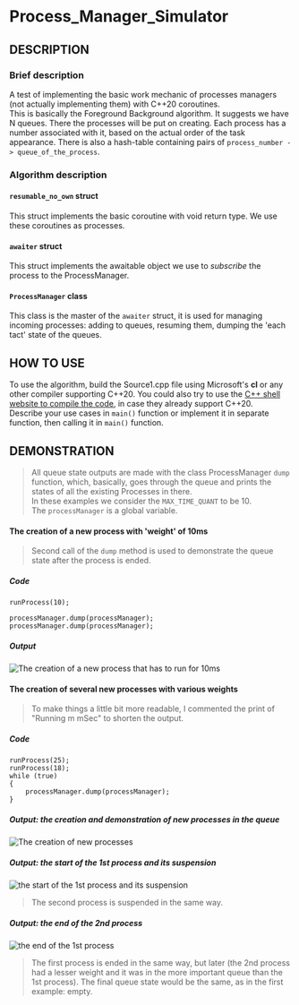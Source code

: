 # Process_Manager_Simulator
## DESCRIPTION
### Brief description
A test of implementing the basic work mechanic of processes managers (not actually implementing them) with C++20 coroutines.  
This is basically the Foreground Background algorithm. It suggests we have N queues. There the processes will be put on creating. 
Each process has a number associated with it, based on the actual order of the task appearance. There is also a hash-table containing pairs of
`process_number -> queue_of_the_process`.
### Algorithm description   
#### `resumable_no_own` struct
This struct implements the basic coroutine with void return type. We use these coroutines as processes.
#### `awaiter` struct
This struct implements the awaitable object we use to _subscribe_ the process to the ProcessManager.
#### `ProcessManager` class
This class is the master of the `awaiter` struct, it is used for managing incoming processes: adding to queues, resuming them, dumping the 'each tact' state of the queues.
## HOW TO USE
To use the algorithm, build the Source1.cpp file using Microsoft's __cl__ or any other compiler supporting C++20.
You could also try to use the [C++ shell website to compile the code](http://cpp.sh/), in case they already support C++20.   
Describe your use cases in `main()` function or implement it in separate function, then calling it in `main()` function.

## DEMONSTRATION

> All queue state outputs are made with the class ProcessManager `dump` function, which, basically, goes through the queue and prints the states 
of all the existing Processes in there.     
> In these examples we consider the `MAX_TIME_QUANT` to be 10.      
> The `processManager` is a global variable.

#### The creation of a new process with 'weight' of 10ms
> Second call of the `dump` method is used to demonstrate the queue state after the process is ended.
##### Code
```  
runProcess(10);     
   
processManager.dump(processManager);    
processManager.dump(processManager);    
```
##### Output
![The creation of a new process that has to run for 10ms](images/1.png "The creation of a new process that has to run for 10ms")

#### The creation of several new processes with various weights
> To make things a little bit more readable, I commented the print of "Running m mSec" to shorten the output.     
##### Code
```  
runProcess(25);
runProcess(18);
while (true)
{
    processManager.dump(processManager);
}
```
##### Output: the creation and demonstration of new processes in the queue
![The creation of new processes](images/2_1.png "The creation of new processes")
##### Output: the start of the 1st process and its suspension
![the start of the 1st process and its suspension](images/2_2.png "the start of the 1st process and its suspension")
> The second process is suspended in the same way.
##### Output: the end of the 2nd process
![the end of the 1st process](images/2_3.png "the end of the 1st process")
> The first process is ended in the same way, but later (the 2nd process had a lesser weight and it was in the more important queue than the 1st process). The final queue state would be the same, as in the first example: empty.
